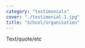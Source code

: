 ```yaml
---
category: "testimonials"
cover: "./testimonial-1.jpg"
title: "School/organisation"
---
```


Text/quote/etc

